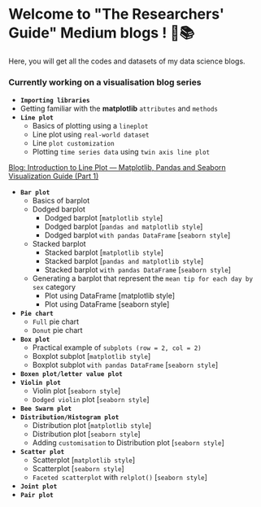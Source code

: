 # Welcome to "The Researchers' Guide" Medium blogs ! 📑📚

Here, you will get all the codes and datasets of my data science blogs.


### Currently working on a visualisation blog series

* **`Importing libraries`**
* Getting familiar with the **matplotlib** `attributes` and `methods`
* **`Line plot`**
    * Basics of plotting using a `lineplot`
    * Line plot using `real-world dataset`
    * Line `plot customization`
    * Plotting `time series data` using `twin axis line plot`

[Blog: Introduction to Line Plot — Matplotlib, Pandas and Seaborn Visualization Guide (Part 1)](https://medium.com/the-researchers-guide/introduction-to-line-plot-matplotlib-pandas-and-seaborn-visualization-guide-part-1-1e69cd0b71f1)

* **`Bar plot`**
    * Basics of barplot
    * Dodged barplot
        * Dodged barplot [`matplotlib style`]
        * Dodged barplot [`pandas and matplotlib style`]
        * Dodged barplot `with pandas DataFrame` [`seaborn style`]
    * Stacked barplot
        * Stacked barplot [`matplotlib style`]
        * Stacked barplot [`pandas and matplotlib style`]
        * Stacked barplot `with pandas DataFrame` [`seaborn style`]
    * Generating a barplot that represent the `mean tip for each day by sex` category
        * Plot using DataFrame [matplotlib style]
        * Plot using DataFrame [seaborn style]
* **`Pie chart`**
    * `Full` pie chart
    * `Donut` pie chart
* **`Box plot`**
    * Practical example of `subplots (row = 2, col = 2)`
    * Boxplot subplot [`matplotlib style`]
    * Boxplot subplot `with pandas DataFrame` [`seaborn style`]
* **`Boxen plot/letter value plot`**
* **`Violin plot`**
    * Violin plot [`seaborn style`]
    * `Dodged violin` plot [`seaborn style`]
* **`Bee Swarm plot`**
* **`Distribution/Histogram plot`**
    * Distribution plot [`matplotlib style`]
    * Distribution plot [`seaborn style`]
    * Adding `customisation` to Distribution plot [`seaborn style`]
* **`Scatter plot`**
    * Scatterplot [`matplotlib style`]
    * Scatterplot [`seaborn style`]
    * `Faceted scatterplot` with `relplot()` [`seaborn style`]
* **`Joint plot`**
* **`Pair plot`**

 
